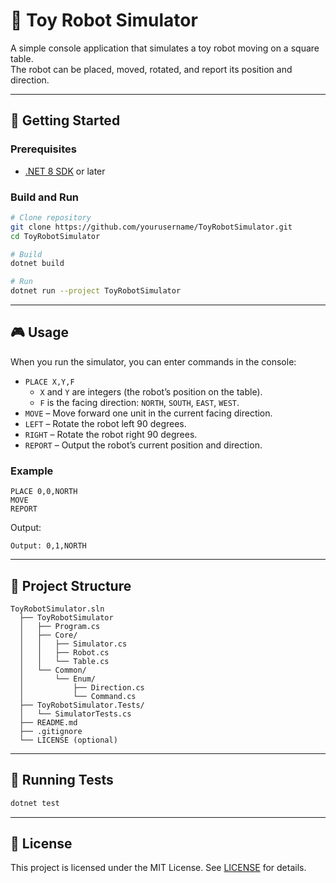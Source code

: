 # 🧸 Toy Robot Simulator

A simple console application that simulates a toy robot moving on a square table.  
The robot can be placed, moved, rotated, and report its position and direction.  

---

## 🚀 Getting Started

### Prerequisites
- [.NET 8 SDK](https://dotnet.microsoft.com/download) or later

### Build and Run
```bash
# Clone repository
git clone https://github.com/yourusername/ToyRobotSimulator.git
cd ToyRobotSimulator

# Build
dotnet build

# Run
dotnet run --project ToyRobotSimulator
```

---

## 🎮 Usage

When you run the simulator, you can enter commands in the console:

- `PLACE X,Y,F`  
  - `X` and `Y` are integers (the robot’s position on the table).  
  - `F` is the facing direction: `NORTH`, `SOUTH`, `EAST`, `WEST`.  
- `MOVE` – Move forward one unit in the current facing direction.  
- `LEFT` – Rotate the robot left 90 degrees.  
- `RIGHT` – Rotate the robot right 90 degrees.  
- `REPORT` – Output the robot’s current position and direction.  

### Example
```
PLACE 0,0,NORTH
MOVE
REPORT
```

Output:
```
Output: 0,1,NORTH
```

---

## 📂 Project Structure

```text
ToyRobotSimulator.sln
  ├── ToyRobotSimulator      
  │   ├── Program.cs
  │   ├── Core/
  │   │   ├── Simulator.cs
  │   │   ├── Robot.cs
  │   │   └── Table.cs
  │   └── Common/
  │       └── Enum/
  │           ├── Direction.cs
  │           └── Command.cs
  ├── ToyRobotSimulator.Tests/     
  │   └── SimulatorTests.cs 
  ├── README.md 
  ├── .gitignore 
  └── LICENSE (optional)
```

---

## 🧪 Running Tests
```bash
dotnet test
```

---

## 📜 License
This project is licensed under the MIT License. See [LICENSE](LICENSE) for details.
